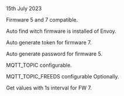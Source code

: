 15th July 2023

Firmware 5 and 7 compatible.

Auto find witch firmware is installed of Envoy.

Auto generate token for firmware 7.

Auto generate password for firmware 5.

MQTT_TOPIC configurable.

MQTT_TOPIC_FREEDS configurable Optionally.

Get values with 1s interval for FW 7.
